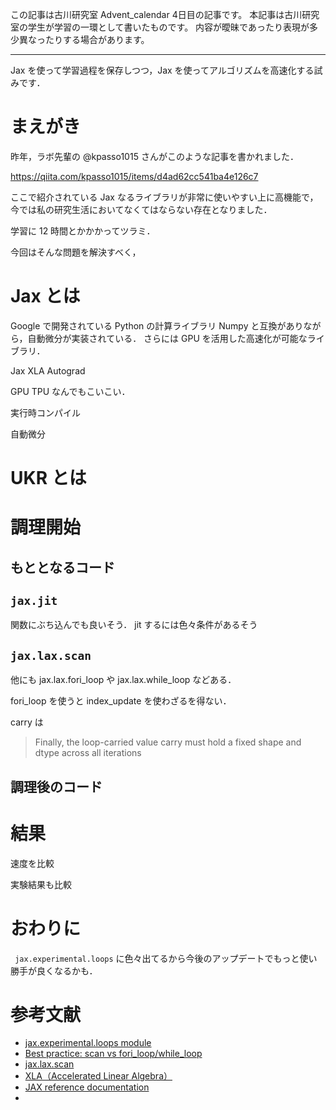 この記事は古川研究室 Advent_calendar 4日目の記事です。
本記事は古川研究室の学生が学習の一環として書いたものです。
内容が曖昧であったり表現が多少異なったりする場合があります。

---

Jax を使って学習過程を保存しつつ，Jax を使ってアルゴリズムを高速化する試みです．

# まえがき

昨年，ラボ先輩の @kpasso1015 さんがこのような記事を書かれました．

https://qiita.com/kpasso1015/items/d4ad62cc541ba4e126c7

ここで紹介されている Jax なるライブラリが非常に使いやすい上に高機能で，
今では私の研究生活においてなくてはならない存在となりました．

学習に 12 時間とかかかってツラミ．

今回はそんな問題を解決すべく，

# Jax とは

Google で開発されている Python の計算ライブラリ
Numpy と互換がありながら，自動微分が実装されている．
さらには GPU を活用した高速化が可能なライブラリ．

Jax XLA Autograd

GPU TPU なんでもこいこい．

実行時コンパイル

自動微分



# UKR とは

# 調理開始

## もととなるコード

## `jax.jit`
関数にぶち込んでも良いそう．
jit するには色々条件があるそう


## `jax.lax.scan`

他にも jax.lax.fori_loop や jax.lax.while_loop などある．

fori_loop を使うと index_update を使わざるを得ない．
<!--

ご質問ありがとうございます。

私たちのスローガンは、"できる限り常にスキャンを！"です。

これは今回の例には当てはまりませんが、一般的には、scanとfori_loopを区別するものを可能な限り使用することが良いとされています。ループキャリーを使わずにスキャンオーバーの入出力を使うと、JAXはより効率的な微分コードを生成することができます。その理由は非常に簡単で、前方パスの各ループの反復からデータを保存して、後方パスで消費する必要があるからです。そのデータがループキャリーの中にある場合、基本的にはループキャリー全体を反復ごとにスナップショットしなければなりませんが、データがスキャンされた入力と出力の中にある場合は、反復ごとに特定のスライスを保存するだけでよいことがわかっています。

このコメントは、今回のscan_funの例には当てはまりません。yをスキャンされた入力として扱うのではなく、手動でスライスを行っていますが、yのようなクローズドオーバーの値は、オートディフ目的のループキャリーの値とは扱いが異なりますので、可能な限り効率的であると考えています。

なぜなら、ループの繰り返し回数はリテラルや配列の形状だけではなく、ランタイムの値の関数でもあるからです。代表的な例としては、固定小数点の反復処理やリジェクトサンプラーなどがあり、データに依存したしきい値に達するまで反復処理を行いたい場合には、while_loopを使わざるを得ません。

(実際には、可能であればボンネット内のスキャンという観点から fori_loop を実装したいと思っていますが、覚えていないつまらない理由で現在は有効になっていません)。

 -->
carry は

> Finally, the loop-carried value carry must hold a fixed shape and dtype across all iterations



## 調理後のコード

# 結果

速度を比較

実験結果も比較

# おわりに


` jax.experimental.loops` に色々出てるから今後のアップデートでもっと使い勝手が良くなるかも．

# 参考文献

- [jax.experimental.loops module](https://jax.readthedocs.io/en/latest/jax.experimental.loops.html)
- [Best practice: scan vs fori_loop/while_loop](https://github.com/google/jax/discussions/3850)
- [jax.lax.scan](https://jax.readthedocs.io/en/latest/_autosummary/jax.lax.scan.html)
- [XLA（Accelerated Linear Algebra）](https://www.tensorflow.org/xla)
- [JAX reference documentation](https://jax.readthedocs.io/en/latest/index.html)
- []()
